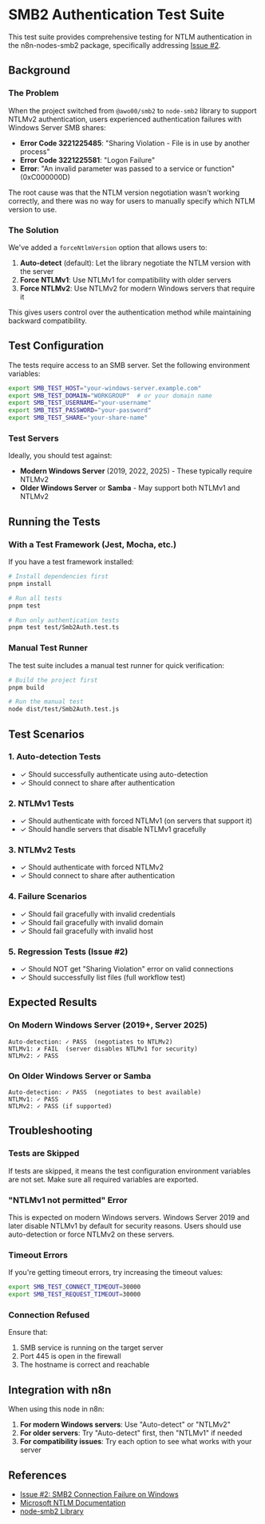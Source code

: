 # SMB2 Authentication Test Suite

This test suite provides comprehensive testing for NTLM authentication in the n8n-nodes-smb2 package, specifically addressing [Issue #2](https://github.com/drudge/n8n-nodes-smb2/issues/2).

## Background

### The Problem

When the project switched from `@awo00/smb2` to `node-smb2` library to support NTLMv2 authentication, users experienced authentication failures with Windows Server SMB shares:

- **Error Code 3221225485**: "Sharing Violation - File is in use by another process"
- **Error Code 3221225581**: "Logon Failure"
- **Error**: "An invalid parameter was passed to a service or function" (0xC000000D)

The root cause was that the NTLM version negotiation wasn't working correctly, and there was no way for users to manually specify which NTLM version to use.

### The Solution

We've added a `forceNtlmVersion` option that allows users to:
1. **Auto-detect** (default): Let the library negotiate the NTLM version with the server
2. **Force NTLMv1**: Use NTLMv1 for compatibility with older servers
3. **Force NTLMv2**: Use NTLMv2 for modern Windows servers that require it

This gives users control over the authentication method while maintaining backward compatibility.

## Test Configuration

The tests require access to an SMB server. Set the following environment variables:

```bash
export SMB_TEST_HOST="your-windows-server.example.com"
export SMB_TEST_DOMAIN="WORKGROUP"  # or your domain name
export SMB_TEST_USERNAME="your-username"
export SMB_TEST_PASSWORD="your-password"
export SMB_TEST_SHARE="your-share-name"
```

### Test Servers

Ideally, you should test against:
- **Modern Windows Server** (2019, 2022, 2025) - These typically require NTLMv2
- **Older Windows Server** or **Samba** - May support both NTLMv1 and NTLMv2

## Running the Tests

### With a Test Framework (Jest, Mocha, etc.)

If you have a test framework installed:

```bash
# Install dependencies first
pnpm install

# Run all tests
pnpm test

# Run only authentication tests
pnpm test test/Smb2Auth.test.ts
```

### Manual Test Runner

The test suite includes a manual test runner for quick verification:

```bash
# Build the project first
pnpm build

# Run the manual test
node dist/test/Smb2Auth.test.js
```

## Test Scenarios

### 1. Auto-detection Tests
- ✓ Should successfully authenticate using auto-detection
- ✓ Should connect to share after authentication

### 2. NTLMv1 Tests
- ✓ Should authenticate with forced NTLMv1 (on servers that support it)
- ✓ Should handle servers that disable NTLMv1 gracefully

### 3. NTLMv2 Tests
- ✓ Should authenticate with forced NTLMv2
- ✓ Should connect to share after authentication

### 4. Failure Scenarios
- ✓ Should fail gracefully with invalid credentials
- ✓ Should fail gracefully with invalid domain
- ✓ Should fail gracefully with invalid host

### 5. Regression Tests (Issue #2)
- ✓ Should NOT get "Sharing Violation" error on valid connections
- ✓ Should successfully list files (full workflow test)

## Expected Results

### On Modern Windows Server (2019+, Server 2025)

```
Auto-detection: ✓ PASS  (negotiates to NTLMv2)
NTLMv1: ✗ FAIL  (server disables NTLMv1 for security)
NTLMv2: ✓ PASS
```

### On Older Windows Server or Samba

```
Auto-detection: ✓ PASS  (negotiates to best available)
NTLMv1: ✓ PASS
NTLMv2: ✓ PASS (if supported)
```

## Troubleshooting

### Tests are Skipped

If tests are skipped, it means the test configuration environment variables are not set. Make sure all required variables are exported.

### "NTLMv1 not permitted" Error

This is expected on modern Windows servers. Windows Server 2019 and later disable NTLMv1 by default for security reasons. Users should use auto-detection or force NTLMv2 on these servers.

### Timeout Errors

If you're getting timeout errors, try increasing the timeout values:

```bash
export SMB_TEST_CONNECT_TIMEOUT=30000
export SMB_TEST_REQUEST_TIMEOUT=30000
```

### Connection Refused

Ensure that:
1. SMB service is running on the target server
2. Port 445 is open in the firewall
3. The hostname is correct and reachable

## Integration with n8n

When using this node in n8n:

1. **For modern Windows servers**: Use "Auto-detect" or "NTLMv2"
2. **For older servers**: Try "Auto-detect" first, then "NTLMv1" if needed
3. **For compatibility issues**: Try each option to see what works with your server

## References

- [Issue #2: SMB2 Connection Failure on Windows](https://github.com/drudge/n8n-nodes-smb2/issues/2)
- [Microsoft NTLM Documentation](https://learn.microsoft.com/en-us/openspecs/windows_protocols/ms-authsod/9a20f8ac-612a-4e0a-baab-30e922e7e1f5)
- [node-smb2 Library](https://github.com/drudge/node-smb2)
